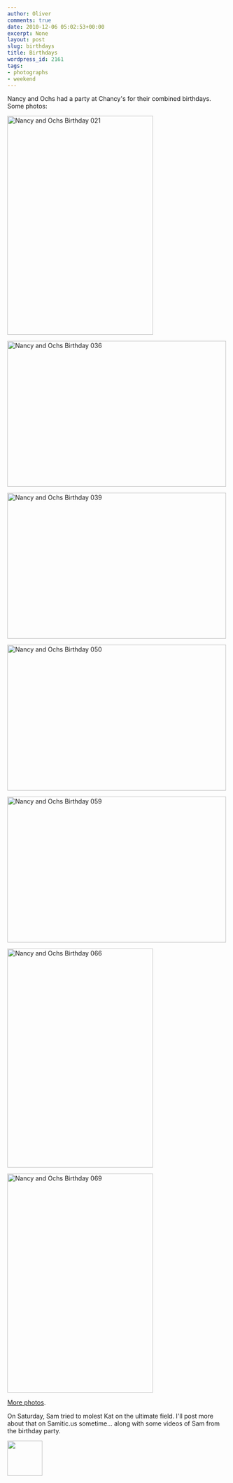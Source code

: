 ```yaml
---
author: Oliver
comments: true
date: 2010-12-06 05:02:53+00:00
excerpt: None
layout: post
slug: birthdays
title: Birthdays
wordpress_id: 2161
tags:
- photographs
- weekend
---
```


Nancy and Ochs had a party at Chancy's for their combined birthdays.  Some photos:

<a href="http://www.flickr.com/photos/owiber/5235723989/" title="Nancy and Ochs Birthday 021 by owiber, on Flickr"><img src="http://farm6.static.flickr.com/5249/5235723989_ef2a3f70dd.jpg" width="333" height="500" alt="Nancy and Ochs Birthday 021" /></a>

<a href="http://www.flickr.com/photos/owiber/5235739233/" title="Nancy and Ochs Birthday 036 by owiber, on Flickr"><img src="http://farm6.static.flickr.com/5121/5235739233_53d075f33f.jpg" width="500" height="333" alt="Nancy and Ochs Birthday 036" /></a>

<a href="http://www.flickr.com/photos/owiber/5235741951/" title="Nancy and Ochs Birthday 039 by owiber, on Flickr"><img src="http://farm6.static.flickr.com/5130/5235741951_04d01fcf12.jpg" width="500" height="333" alt="Nancy and Ochs Birthday 039" /></a>

<a href="http://www.flickr.com/photos/owiber/5236342906/" title="Nancy and Ochs Birthday 050 by owiber, on Flickr"><img src="http://farm6.static.flickr.com/5083/5236342906_31c76ee595.jpg" width="500" height="333" alt="Nancy and Ochs Birthday 050" /></a>

<a href="http://www.flickr.com/photos/owiber/5236353166/" title="Nancy and Ochs Birthday 059 by owiber, on Flickr"><img src="http://farm6.static.flickr.com/5286/5236353166_71177814f5.jpg" width="500" height="333" alt="Nancy and Ochs Birthday 059" /></a>

<a href="http://www.flickr.com/photos/owiber/5236359336/" title="Nancy and Ochs Birthday 066 by owiber, on Flickr"><img src="http://farm6.static.flickr.com/5247/5236359336_8197bab840.jpg" width="333" height="500" alt="Nancy and Ochs Birthday 066" /></a>

<a href="http://www.flickr.com/photos/owiber/5236361688/" title="Nancy and Ochs Birthday 069 by owiber, on Flickr"><img src="http://farm6.static.flickr.com/5286/5236361688_cb74c54370.jpg" width="333" height="500" alt="Nancy and Ochs Birthday 069" /></a>

<a href="http://www.flickr.com/photos/owiber/sets/72157625537787574/">More photos</a>.

On Saturday, Sam tried to molest Kat on the ultimate field.  I'll post more about that on Samitic.us sometime... along with some videos of Sam from the birthday party.

<a href="http://www.owiber.com/2010/12/05/birthdays/photo-on-2010-12-05-at-22-54/" rel="attachment wp-att-2162"><img src="http://www.owiber.com/wp-content/uploads/2010/12/Photo-on-2010-12-05-at-22.54-80x80.jpg" alt="" title="Photo on 2010-12-05 at 22.54" width="80" height="80" class="alignnone size-thumbnail wp-image-2162" /></a>